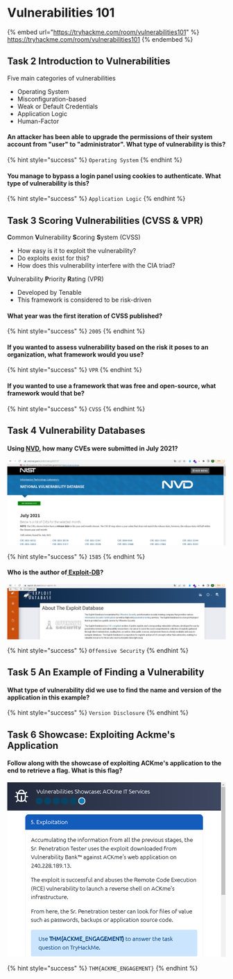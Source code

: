 # Vulnerabilities 101

{% embed url="https://tryhackme.com/room/vulnerabilities101" %}
https://tryhackme.com/room/vulnerabilities101
{% endembed %}

## Task 2 Introduction to Vulnerabilities

Five main categories of vulnerabilities

* Operating System
* Misconfiguration-based
* Weak or Default Credentials
* Application Logic
* Human-Factor

#### An attacker has been able to upgrade the permissions of their system account from "user" to "administrator". What type of vulnerability is this?

{% hint style="success" %}
`Operating System`
{% endhint %}

#### You manage to bypass a login panel using cookies to authenticate. What type of vulnerability is this?

{% hint style="success" %}
`Application Logic`
{% endhint %}

## Task 3 Scoring Vulnerabilities (CVSS & VPR)

**C**ommon **V**ulnerability **S**coring **S**ystem (CVSS)

* How easy is it to exploit the vulnerability?
* Do exploits exist for this?
* How does this vulnerability interfere with the CIA triad?

**V**ulnerability **P**riority **R**ating (VPR)

* Developed by Tenable
* This framework is considered to be risk-driven

#### What year was the first iteration of CVSS published?

{% hint style="success" %}
`2005`
{% endhint %}

#### If you wanted to assess vulnerability based on the risk it poses to an organization, what framework would you use?

{% hint style="success" %}
`VPR`
{% endhint %}

#### If you wanted to use a framework that was free and open-source, what framework would that be?

{% hint style="success" %}
`CVSS`
{% endhint %}

## Task 4 Vulnerability Databases

#### Using [NVD](https://nvd.nist.gov/vuln/full-listing), how many CVEs were submitted in July 2021?

![](<../../.gitbook/assets/Screenshot from 2022-04-03 17-53-34.png>)

{% hint style="success" %}
`1585`
{% endhint %}

#### Who is the author of[ Exploit-DB](https://www.exploit-db.com)?

![](<../../.gitbook/assets/Screenshot from 2022-04-03 17-55-11.png>)

{% hint style="success" %}
`Offensive Security`
{% endhint %}

## Task 5 An Example of Finding a Vulnerability

#### What type of vulnerability did we use to find the name and version of the application in this example?

{% hint style="success" %}
`Version Disclosure`
{% endhint %}

## Task 6 Showcase: Exploiting Ackme's Application

#### Follow along with the showcase of exploiting ACKme's application to the end to retrieve a flag. What is this flag?

![](<../../.gitbook/assets/Screenshot from 2022-04-03 18-05-18.png>)

{% hint style="success" %}
`THM{ACKME_ENGAGEMENT}`
{% endhint %}
